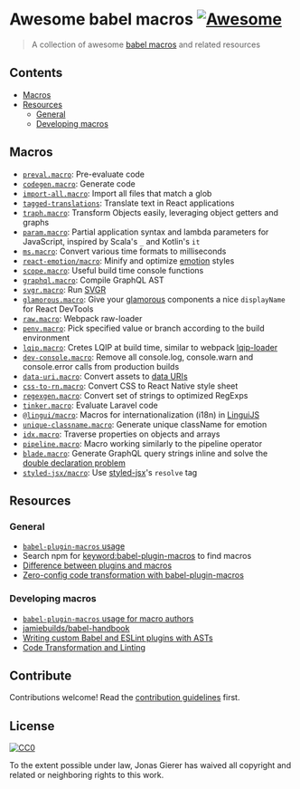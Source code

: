 # Awesome babel macros [![Awesome](https://awesome.re/badge.svg)](https://awesome.re)

> A collection of awesome [babel macros](https://github.com/kentcdodds/babel-plugin-macros) and related resources

## Contents

- [Macros](#macros)
- [Resources](#resources)
  - [General](#general)
  - [Developing macros](#developing-macros)

## Macros

- [`preval.macro`](https://www.npmjs.com/package/preval.macro): Pre-evaluate code
- [`codegen.macro`](https://www.npmjs.com/package/codegen.macro): Generate code
- [`import-all.macro`](https://www.npmjs.com/package/import-all.macro): Import all files that match a glob
- [`tagged-translations`](https://www.npmjs.com/package/tagged-translations): Translate text in React applications
- [`traph.macro`](https://www.npmjs.com/package/traph.macro): Transform Objects easily, leveraging object getters and graphs
- [`param.macro`](https://www.npmjs.com/package/param.macro): Partial application syntax and lambda parameters for JavaScript, inspired by Scala's `_` and Kotlin's `it`
- [`ms.macro`](https://www.npmjs.com/package/ms.macro): Convert various time formats to milliseconds
- [`react-emotion/macro`](https://emotion.sh/docs/babel-plugin-emotion#babel-macros): Minify and optimize [emotion](https://github.com/emotion-js/emotion) styles
- [`scope.macro`](https://www.npmjs.com/package/scope.macro): Useful build time console functions
- [`graphql.macro`](https://github.com/evenchange4/graphql.macro): Compile GraphQL AST
- [`svgr.macro`](https://github.com/evenchange4/svgr.macro): Run [SVGR](https://github.com/smooth-code/svgr)
- [`glamorous.macro`](https://github.com/kentcdodds/glamorous.macro): Give your [glamorous](https://github.com/paypal/glamorous) components a nice `displayName` for React DevTools
- [`raw.macro`](https://github.com/pveyes/raw.macro): Webpack raw-loader
- [`penv.macro`](https://github.com/chengjianhua/penv.macro): Pick specified value or branch according to the build environment
- [`lqip.macro`](https://github.com/stereobooster/lqip.macro): Cretes LQIP at build time, similar to webpack [lqip-loader](https://www.npmjs.com/package/lqip-loader)
- [`dev-console.macro`](https://www.npmjs.com/package/dev-console.macro): Remove all console.log, console.warn and console.error calls from production builds
- [`data-uri.macro`](https://github.com/Andarist/data-uri.macro): Convert assets to [data URIs](https://developer.mozilla.org/en-US/docs/Web/HTTP/Basics_of_HTTP/Data_URIs)
- [`css-to-rn.macro`](https://github.com/jhen0409/css-to-rn.macro): Convert CSS to React Native style sheet
- [`regexgen.macro`](https://github.com/Andarist/regexgen.macro): Convert set of strings to optimized RegExps
- [`tinker.macro`](https://github.com/bradlc/tinker.macro): Evaluate Laravel code
- [`@lingui/macro`](https://lingui.js.org/ref/macro.html): Macros for internationalization (i18n) in [LinguiJS](https://github.com/lingui/js-lingui/)
- [`unique-classname.macro`](https://github.com/huchenme/unique-classname.macro): Generate unique className for emotion
- [`idx.macro`](https://github.com/dralletje/idx.macro): Traverse properties on objects and arrays
- [`pipeline.macro`](https://github.com/Andarist/pipeline.macro): Macro working similarly to the pipeline operator
- [`blade.macro`](https://www.npmjs.com/package/blade.macro): Generate GraphQL query strings inline and solve the [double declaration problem](https://babel-blade.netlify.com/docs/declarationdeclaration.html)
- [`styled-jsx/macro`](https://www.npmjs.com/package/styled-jsx#using-resolve-as-a-babel-macro): Use [styled-jsx](https://www.npmjs.com/package/styled-jsx)'s `resolve` tag

## Resources

### General

- [`babel-plugin-macros` usage](https://github.com/kentcdodds/babel-plugin-macros/blob/master/other/docs/user.md)
- Search npm for [keyword:babel-plugin-macros](https://www.npmjs.com/search?q=keywords:babel-plugin-macros) to find macros
- [Difference between plugins and macros](https://github.com/kentcdodds/babel-plugin-macros#whats-the-difference-between-babel-plugins-and-macros)
- [Zero-config code transformation with babel-plugin-macros](https://babeljs.io/blog/2017/09/11/zero-config-with-babel-macros)

### Developing macros

- [`babel-plugin-macros` usage for macro authors](https://github.com/kentcdodds/babel-plugin-macros/blob/master/other/docs/author.md)
- [jamiebuilds/babel-handbook](https://github.com/jamiebuilds/babel-handbook)
- [Writing custom Babel and ESLint plugins with ASTs](https://kentcdodds.com/talks/#writing-custom-babel-and-eslint-plugins-with-asts)
- [Code Transformation and Linting](https://kentcdodds.com/workshops/#code-transformation-and-linting)

## Contribute

Contributions welcome! Read the [contribution guidelines](contributing.md) first.

## License

[![CC0](http://mirrors.creativecommons.org/presskit/buttons/88x31/svg/cc-zero.svg)](http://creativecommons.org/publicdomain/zero/1.0)

To the extent possible under law, Jonas Gierer has waived all copyright and
related or neighboring rights to this work.

